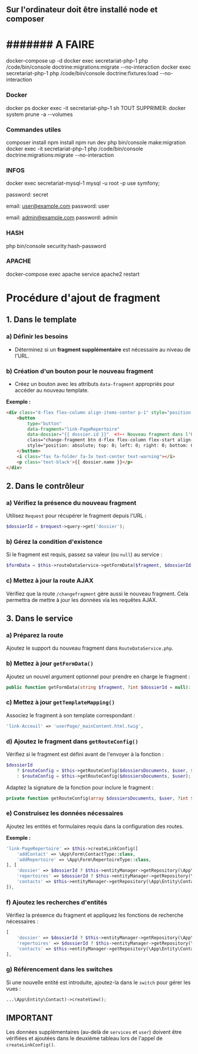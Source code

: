 ## Sur l'ordinateur doit être installé node et composer 

# ####### A FAIRE ######
docker-compose up -d
docker exec secretariat-php-1 php /code/bin/console doctrine:migrations:migrate --no-interaction
docker exec secretariat-php-1 php /code/bin/console doctrine:fixtures:load --no-interaction

### Docker
docker ps
docker exec -it secretariat-php-1 sh
TOUT SUPPRIMER: 
docker system prune -a --volumes

### Commandes utiles
composer install
npm install
npm run dev
php bin/console make:migration
docker exec -it secretariat-php-1 php /code/bin/console doctrine:migrations:migrate --no-interaction

### INFOS
docker exec secretariat-mysql-1 mysql -u root -p
use symfony;

password: secret

email: user@example.com 
password: user

email: admin@example.com
password: admin

### HASH
php bin/console security:hash-password

### APACHE
docker-compose exec apache service apache2 restart

# **Procédure d'ajout de fragment**

## **1. Dans le template**
### **a) Définir les besoins**
- Déterminez si un **fragment supplémentaire** est nécessaire au niveau de l'URL.

### **b) Création d'un bouton pour le nouveau fragment**
- Créez un bouton avec les attributs `data-fragment` appropriés pour accéder au nouveau template.

**Exemple :**
```html
<div class="d-flex flex-column align-items-center p-1" style="position: relative; width: 130px;">
    <button 
        type="button" 
        data-fragment="link-PageRepertoire"
        data-dossier="{{ dossier.id }}"  <!-- Nouveau fragment dans l'URL -->
        class="change-fragment btn d-flex flex-column flex-start align-items-center text-decoration-none"
        style="position: absolute; top: 0; left: 0; right: 0; bottom: 0; background-color: transparent; border: none; z-index: 1; padding: 0;">
    </button>
    <i class="fas fa-folder fa-3x text-center text-warning"></i>
    <p class='text-black'>{{ dossier.name }}</p>
</div>
```
##  2. Dans le contrôleur
### a) Vérifiez la présence du nouveau fragment
Utilisez `Request` pour récupérer le fragment depuis l'URL :
```php
$dossierId = $request->query->get('dossier');
```

### b) Gérez la condition d'existence
Si le fragment est requis, passez sa valeur (ou `null`) au service :
```php
$formData = $this->routeDataService->getFormData($fragment, $dossierId ? (int) $dossierId : null);
```

### c) Mettez à jour la route AJAX
Vérifiez que la route `/changefragment` gère aussi le nouveau fragment. Cela permettra de mettre à jour les données via les requêtes AJAX.

## 3. Dans le service
### a) Préparez la route
Ajoutez le support du nouveau fragment dans `RouteDataService.php`.

### b) Mettez à jour `getFormData()`
Ajoutez un nouvel argument optionnel pour prendre en charge le fragment :
```php
public function getFormData(string $fragment, ?int $dossierId = null): array
```

### c) Mettez à jour `getTemplateMapping()`
Associez le fragment à son template correspondant :
```php
'link-Acceuil' => 'userPage/_mainContent.html.twig',
```

### d) Ajoutez le fragment dans `getRouteConfig()`
Vérifiez si le fragment est défini avant de l'envoyer à la fonction :
```php
$dossierId 
    ? $routeConfig = $this->getRouteConfig($dossiersDocuments, $user, $dossierId) 
    : $routeConfig = $this->getRouteConfig($dossiersDocuments, $user);
```

Adaptez la signature de la fonction pour inclure le fragment :
```php
private function getRouteConfig(array $dossiersDocuments, $user, ?int $dossierId = null): array
```

### e) Construisez les données nécessaires
Ajoutez les entités et formulaires requis dans la configuration des routes.

**Exemple :**
```php
'link-PageRepertoire' => $this->createLinkConfig([
    'addContact' => \App\Form\ContactType::class,   
    'addRepertoire' => \App\Form\RepertoireType::class,
], [
    'dossier' => $dossierId ? $this->entityManager->getRepository(\App\Entity\Dossier::class)->find($dossierId) : null,
    'repertoires' => $dossierId ? $this->entityManager->getRepository(\App\Entity\Repertoire::class)->findBy(['dossier' => $dossierId]) : [],
    'contacts' => $this->entityManager->getRepository(\App\Entity\Contact::class)->findAll(),
]),
```

### f) Ajoutez les recherches d'entités
Vérifiez la présence du fragment et appliquez les fonctions de recherche nécessaires :
```php
[
    'dossier' => $dossierId ? $this->entityManager->getRepository(\App\Entity\Dossier::class)->find($dossierId) : null,
    'repertoires' => $dossierId ? $this->entityManager->getRepository(\App\Entity\Repertoire::class)->findBy(['dossier' => $dossierId]) : [],
    'contacts' => $this->entityManager->getRepository(\App\Entity\Contact::class)->findAll(),
],
```

### g) Référencement dans les switches
Si une nouvelle entité est introduite, ajoutez-la dans le `switch` pour gérer les vues :
```php
...\App\Entity\Contact)->createView();
```

## IMPORTANT
Les données supplémentaires (au-delà de `services` et `user`) doivent être vérifiées et ajoutées dans le deuxième tableau lors de l'appel de `createLinkConfig()`.

